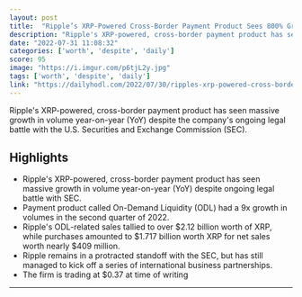 ```yaml
---
layout: post
title:  "Ripple’s XRP-Powered Cross-Border Payment Product Sees 800% Growth Despite Ongoing SEC Lawsuit - The Daily Hodl"
description: "Ripple's XRP-powered, cross-border payment product has seen massive growth in volume year-on-year (YoY) despite the company's ongoing legal battle with the U.S. Securities and Exchange Commission (SEC)."
date: "2022-07-31 11:08:32"
categories: ['worth', 'despite', 'daily']
score: 95
image: "https://i.imgur.com/p6tjL2y.jpg"
tags: ['worth', 'despite', 'daily']
link: "https://dailyhodl.com/2022/07/30/ripples-xrp-powered-cross-border-payment-product-sees-800-growth-despite-ongoing-sec-lawsuit/"
---
```


Ripple's XRP-powered, cross-border payment product has seen massive growth in volume year-on-year (YoY) despite the company's ongoing legal battle with the U.S. Securities and Exchange Commission (SEC).

## Highlights

- Ripple's XRP-powered, cross-border payment product has seen massive growth in volume year-on-year (YoY) despite ongoing legal battle with SEC.
- Payment product called On-Demand Liquidity (ODL) had a 9x growth in volumes in the second quarter of 2022.
- Ripple's ODL-related sales tallied to over $2.12 billion worth of XRP, while purchases amounted to $1.717 billion worth XRP for net sales worth nearly $409 million.
- Ripple remains in a protracted standoff with the SEC, but has still managed to kick off a series of international business partnerships.
- The firm is trading at $0.37 at time of writing

---
